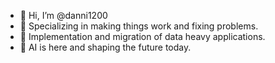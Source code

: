 - 👋 Hi, I’m @danni1200
- 👀 Specializing in making things work and fixing problems.
- 🌱 Implementation and migration of data heavy applications.
- 💞️ AI is here and shaping the future today.

<!---
danni1200/danni1200 is a ✨ special ✨ repository because its `README.md` (this file) appears on your GitHub profile.
You can click the Preview link to take a look at your changes.
--->
